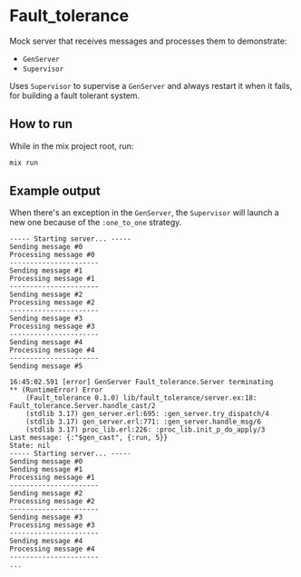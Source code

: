 # Fault_tolerance

Mock server that receives messages and processes them to demonstrate:
- `GenServer`
- `Supervisor`
  
Uses `Supervisor` to supervise a `GenServer` and always restart it when it fails, for building a fault tolerant system.


## How to run

While in the mix project root, run:

```bash
mix run
```

## Example output

When there's an exception in the `GenServer`, the `Supervisor` will launch a new one because of the `:one_to_one` strategy.

```
----- Starting server... -----
Sending message #0
Processing message #0
----------------------
Sending message #1
Processing message #1
----------------------
Sending message #2
Processing message #2
----------------------
Sending message #3
Processing message #3
----------------------
Sending message #4
Processing message #4
----------------------
Sending message #5

16:45:02.591 [error] GenServer Fault_tolerance.Server terminating
** (RuntimeError) Error
    (Fault_tolerance 0.1.0) lib/fault_tolerance/server.ex:18: Fault_tolerance.Server.handle_cast/2
    (stdlib 3.17) gen_server.erl:695: :gen_server.try_dispatch/4
    (stdlib 3.17) gen_server.erl:771: :gen_server.handle_msg/6
    (stdlib 3.17) proc_lib.erl:226: :proc_lib.init_p_do_apply/3
Last message: {:"$gen_cast", {:run, 5}}
State: nil
----- Starting server... -----
Sending message #0
Sending message #1
Processing message #1
----------------------
Sending message #2
Processing message #2
----------------------
Sending message #3
Processing message #3
----------------------
Sending message #4
Processing message #4
----------------------
...
```
